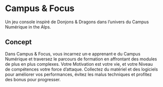 # Campus & Focus

Un jeu console inspiré de Donjons & Dragons dans l’univers du Campus Numérique in the Alps.

## Concept

Dans Campus & Focus, vous incarnez un·e apprenant·e du Campus Numérique et traversez le parcours de formation en affrontant des modules de plus en plus complexes.
Votre Motivation est votre vie, et votre Niveau de compétences votre force d’attaque.
Collectez du matériel et des logiciels pour améliorer vos performances, évitez les malus techniques et profitez des bonus pour progresser.


